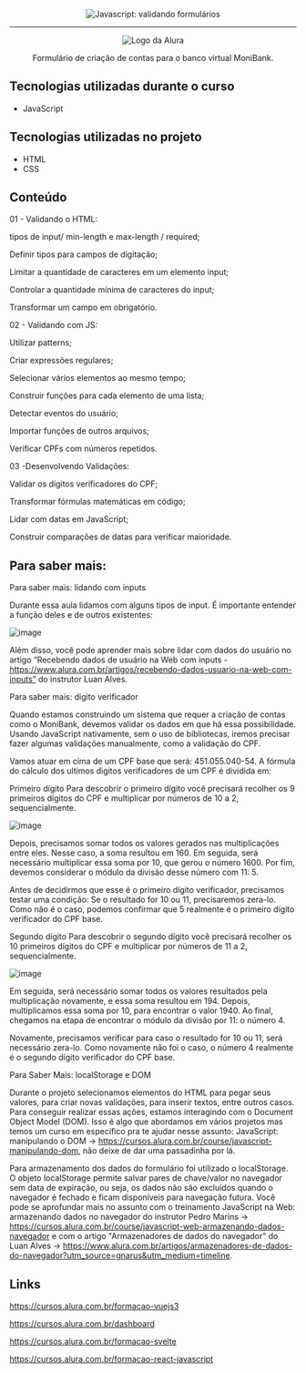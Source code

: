 <p align="center"> <img src="https://imgur.com/mIBmcEL.png" alt="Javascript: validando formulários"> </p>

<hr>

<p align="center"> <img src="https://github.com/MonicaHillman/aluraplay-requisicoes/blob/main/img/logo.png" alt="Logo da Alura"> </p>
<p align="center">Formulário de criação de contas para o banco virtual MoniBank.</p>

## Tecnologias utilizadas durante o curso
* JavaScript

## Tecnologias utilizadas no projeto
* HTML
* CSS


## Conteúdo
01 - Validando o HTML:

tipos de input/ min-length e max-length / required;

Definir tipos para campos de digitação;

Limitar a quantidade de caracteres em um elemento input;

Controlar a quantidade mínima de caracteres do input;

Transformar um campo em obrigatório.

02 - Validando com JS:

Utilizar patterns;

Criar expressões regulares;

Selecionar vários elementos ao mesmo tempo;

Construir funções para cada elemento de uma lista;

Detectar eventos do usuário;

Importar funções de outros arquivos;

Verificar CPFs com números repetidos.

03 -Desenvolvendo Validações:

Validar os dígitos verificadores do CPF;

Transformar fórmulas matemáticas em código;

Lidar com datas em JavaScript;

Construir comparações de datas para verificar maioridade.


## Para saber mais:

Para saber mais: lidando com inputs

Durante essa aula lidamos com alguns tipos de input. É importante entender a função deles e de outros existentes:

![image](https://user-images.githubusercontent.com/104031152/223828858-fb8c175f-d1e4-4f9a-85bc-2b791a0a99ac.png)

Além disso, você pode aprender mais sobre lidar com dados do usuário no artigo “Recebendo dados de usuário na Web com inputs - https://www.alura.com.br/artigos/recebendo-dados-usuario-na-web-com-inputs” do instrutor Luan Alves.

Para saber mais: digito verificador

Quando estamos construindo um sistema que requer a criação de contas como o MoniBank, devemos validar os dados em que há essa possibilidade. Usando JavaScript nativamente, sem o uso de bibliotecas, iremos precisar fazer algumas validações manualmente, como a validação do CPF.

Vamos atuar em cima de um CPF base que será: 451.055.040-54. A fórmula do cálculo dos ultimos digitos verificadores de um CPF é dividida em:

Primeiro dígito
Para descobrir o primeiro dígito você precisará recolher os 9 primeiros dígitos do CPF e multiplicar por números de 10 a 2, sequencialmente.

![image](https://user-images.githubusercontent.com/104031152/223851519-97bc729b-5d89-4d1a-9c70-c1ccc049030c.png)

Depois, precisamos somar todos os valores gerados nas multiplicações entre eles. Nesse caso, a soma resultou em 160. Em seguida, será necessário multiplicar essa soma por 10, que gerou o número 1600. Por fim, devemos considerar o módulo da divisão desse número com 11: 5.

Antes de decidirmos que esse é o primeiro dígito verificador, precisamos testar uma condição: Se o resultado for 10 ou 11, precisaremos zera-lo. Como não é o caso, podemos confirmar que 5 realmente é o primeiro dígito verificador do CPF base.

Segundo dígito
Para descobrir o segundo dígito você precisará recolher os 10 primeiros dígitos do CPF e multiplicar por números de 11 a 2, sequencialmente.

![image](https://user-images.githubusercontent.com/104031152/223851635-5e8d4186-5929-41c3-a5a1-4a08861757da.png)

Em seguida, será necessário somar todos os valores resultados pela multiplicação novamente, e essa soma resultou em 194. Depois, multiplicamos essa soma por 10, para encontrar o valor 1940. Ao final, chegamos na etapa de encontrar o módulo da divisão por 11: o número 4.

Novamente, precisamos verificar para caso o resultado for 10 ou 11, será necessário zera-lo. Como novamente não foi o caso, o número 4 realmente é o segundo dígito verificador do CPF base.

Para Saber Mais: localStorage e DOM

Durante o projeto selecionamos elementos do HTML para pegar seus valores, para criar novas validações, para inserir textos, entre outros casos. Para conseguir realizar essas ações, estamos interagindo com o Document Object Model (DOM). Isso é algo que abordamos em vários projetos mas temos um curso em específico pra te ajudar nesse assunto: JavaScript: manipulando o DOM -> https://cursos.alura.com.br/course/javascript-manipulando-dom, não deixe de dar uma passadinha por lá.

Para armazenamento dos dados do formulário foi utilizado o localStorage. O objeto localStorage permite salvar pares de chave/valor no navegador sem data de expiração, ou seja, os dados não são excluídos quando o navegador é fechado e ficam disponíveis para navegação futura. Você pode se aprofundar mais no assunto com o treinamento JavaScript na Web: armazenando dados no navegador do instrutor Pedro Marins -> https://cursos.alura.com.br/course/javascript-web-armazenando-dados-navegador e com o artigo "Armazenadores de dados do navegador" do Luan Alves -> https://www.alura.com.br/artigos/armazenadores-de-dados-do-navegador?utm_source=gnarus&utm_medium=timeline.

## Links
https://cursos.alura.com.br/formacao-vuejs3

https://cursos.alura.com.br/dashboard

https://cursos.alura.com.br/formacao-svelte

https://cursos.alura.com.br/formacao-react-javascript

